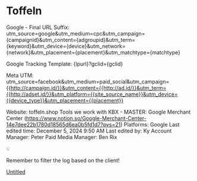 # Toffeln

Google - Final URL Suffix: utm_source=google&utm_medium=cpc&utm_campaign={campaignid}&utm_content={adgroupid}&utm_term={keyword}&utm_device={device}&utm_network={network}&utm_placement={placement}&utm_matchtype={matchtype}

Google Tracking Template: {lpurl}?gclid={gclid}

Meta UTM: utm_source=facebook&utm_medium=paid_social&utm_campaign={{http://campaign.id/}}&utm_content={{http://ad.id/}}&utm_term={{http://adset.id/}}&utm_platform={{site_source_name}}&utm_device={{device_type}}&utm_placement={{placement}}

Website: toffeln.shop
Tools we work with KBX - MASTER: Google Merchant Center (https://www.notion.so/Google-Merchant-Center-14e7dee22b1780d18565d6ea0b5fd1d7?pvs=21)
Platforms: Google
Last edited time: December 5, 2024 9:50 AM
Last edited by: Ky 
Account Manager: Peter
Paid Media Manager: Ben Rix

<aside>
💡

Remember to filter the log based on the client!

</aside>

[Untitled](Toffeln%201537dee22b1780e59b0fe7ee5a14e60c/Untitled%201537dee22b17811f829cdc497e3de4b0.csv)